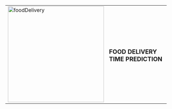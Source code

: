 <table>
  <tr>
    <td>
      <img src="https://github.com/user-attachments/assets/0be9bd2d-ab66-4511-bf6d-b3364ecda951" alt="foodDelivery" width="300">
    </td>
    <td>
      <h3>FOOD DELIVERY TIME PREDICTION</h3>
    </td>
  </tr>
</table>
